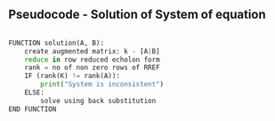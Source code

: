 ## Pseudocode - Solution of System of equation

```python

FUNCTION solution(A, B):
    create augmented matrix: k - [A|B]
    reduce in row reduced echolon form
    rank = no of non zero rows of RREF
    IF (rank(K) != rank(A)):
        print("System is inconsistent")
    ELSE:
        solve using back substitution
END FUNCTION

```
